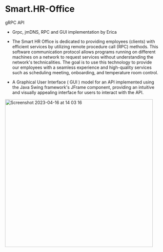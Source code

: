 # Smart.HR-Office
gRPC API 

- Grpc, jmDNS, RPC and GUI implementation by Erica


- The Smart HR Office is dedicated to providing employees (clients) with efficient services by utilizing remote procedure call (RPC) methods. 
This software communication protocol allows programs running on different machines on a network to request services without understanding the network's technicalities. 
The goal is to use this technology to provide our employees with a seamless experience and high-quality services such as scheduling meeting, onboarding, and temperature room control.


- A Graphical User Interface ( GUI )  model for an API implemented using the Java Swing framework's JFrame component, providing an intuitive and visually appealing interface for users to interact with the API.


<img width="484" alt="Screenshot 2023-04-16 at 14 03 16" src="https://user-images.githubusercontent.com/116949403/232336514-eff63d85-18b2-41e0-8e5b-d3084dbe799b.png">

